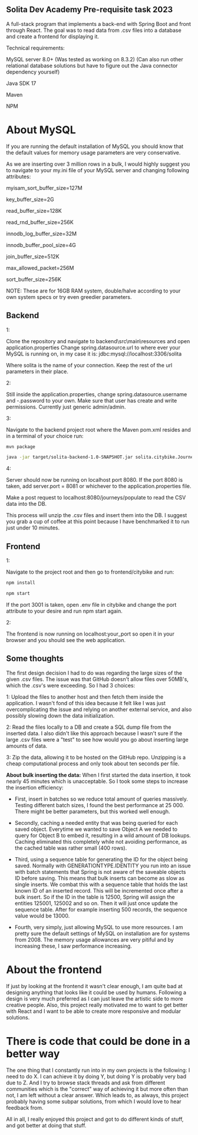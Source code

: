 ## Solita Dev Academy Pre-requisite task 2023
A full-stack program that implements a back-end with Spring Boot and front through React.
The goal was to read data from .csv files into a database and create a frontend for displaying it.


Technical requirements:

MySQL server 8.0+ (Was tested as working on 8.3.2)
(Can also run other relational database solutions but have to figure out the Java connector dependency yourself)

Java SDK 17

Maven

NPM 

# About MySQL

If you are running the default installation of MySQL you should know that the default
values for memory usage parameters are very conservative. 

As we are inserting over 3 million rows in a bulk, I would highly suggest you to navigate
to your my.ini file of your MySQL server and changing following attributes:

myisam_sort_buffer_size=127M

key_buffer_size=2G

read_buffer_size=128K

read_rnd_buffer_size=256K

innodb_log_buffer_size=32M

innodb_buffer_pool_size=4G

join_buffer_size=512K

max_allowed_packet=256M

sort_buffer_size=256K

NOTE: These are for 16GB RAM system, double/halve according to your own system specs or try even
greedier parameters.

## Backend

1: 

  Clone the repository and navigate to backend\src\main\resources and open application.properties
  Change spring.datasource.url to where ever your MySQL is running on, in my case it is:
  jdbc:mysql://localhost:3306/solita
  
  Where solita is the name of your connection.
  Keep the rest of the url parameters in their place.

2: 

  Still inside the application.properties, change spring.datasource.username and -.password to your own. 
  Make sure that user has create and write permissions. Currently just generic admin/admin.

3: 

  Navigate to the backend project root where the Maven pom.xml resides and in a terminal of your choice run:

  ```bash
  mvn package

  java -jar target/solita-backend-1.0-SNAPSHOT.jar solita.citybike.JourneyBackend

  ```
  
4: 

  Server should now be running on localhost port 8080. If the port 8080 is taken, add server.port = 8081 or whichever to the application.properties file.

  Make a post request to localhost:8080/journeys/populate to read the CSV data into the DB. 

  This process will unzip the .csv files and insert them into the DB. I suggest you grab a cup of coffee at this point because
  I have benchmarked it to run just under 10 minutes.


## Frontend

1:

  Navigate to the project root and then go to frontend/citybike and run:
  
  ```bash
  npm install
  
  npm start
  ```
  If the port 3001 is taken, open .env file in citybike and change the port attribute to your desire and run npm start again.
  
2:

  The frontend is now running on localhost:your_port so open it in your browser and you should see the web application.
  
## Some thoughts

The first design decision I had to do was regarding the large sizes of the given .csv files.
The issue was that GitHub doesn't allow files over 50MB's, which the .csv's were exceeding.
So I had 3 choices:

1:
  Upload the files to another host and then fetch them inside the application. I wasn't fond of this idea because it felt
  like I was just overcomplicating the issue and relying on another external service, and also possibly slowing down the data
  initialization.
  
2:
  Read the files locally to a DB and create a SQL dump file from the inserted data. I also didn't like this approach because I
  wasn't sure if the large .csv files were a "test" to see how would you go about inserting large amounts of data.
    
3:
  Zip the data, allowing it to be hosted on the GitHub repo. Unzipping is a cheap computational process and only took about ten seconds
  per file.
  
**About bulk inserting the data:**
When I first started the data insertion, it took nearly 45 minutes which is unacceptable.
So I took some steps to increase the insertion efficiency:

  - First, insert in batches so we reduce total amount of queries massively. Testing different batch sizes,
  I found the best performance at 25 000. There might be better parameters, but this worked well enough.
  
  - Secondly, caching a needed entity that was being queried for each saved object.
    Everytime we wanted to save Object A we needed to query for Object B to embed it, resulting
    in a wild amount of DB lookups. Caching eliminated this completely while not avoiding performance, as the
    cached table was rather small (400 rows).
    
  - Third, using a sequence table for generating the ID for the object being saved. Normally with GENERATIONTYPE.IDENTITY you run into an issue
    with batch statements that Spring is not aware of the saveable objects ID before saving. This means that bulk inserts can become as slow as single inserts.
    We combat this with a sequence table that holds the last known ID of an inserted record. This will be incremented once after a bulk insert.
    So if the ID in the table is 12500, Spring will assign the entities 125001, 125002 and so on. Then it will just once update the sequence table.
    After for example inserting 500 records, the sequence value would be 13000. 
    
  - Fourth, very simply, just allowing MySQL to use more resources. I am pretty sure the default settings of MySQL on installation are for systems from 2008.
    The memory usage allowances are very pitiful and by increasing these, I saw performance increasing.
    
    
# About the frontend
 
If just by looking at the frontend it wasn't clear enough, I am quite bad at designing anything that looks like it could be used by humans.
Following a design is very much preferred as I can just leave the artistic side to more creative people.
Also, this project really motivated me to want to get better with React and I want to be able to create more responsive and modular solutions.

# There is code that could be done in a better way

The one thing that I constantly run into in my own projects is the following:
I need to do X. I can achieve it by doing Y, but doing Y is probably very bad due to Z.
And I try to browse stack threads and ask from different communities which is the "correct" way
of achieving it but more often than not, I am left without a clear answer.
Which leads to, as always, this project probably having some subpar solutions, from which I would
love to hear feedback from.

All in all, I really enjoyed this project and got to do different kinds of stuff, and got better at doing that stuff.

  
